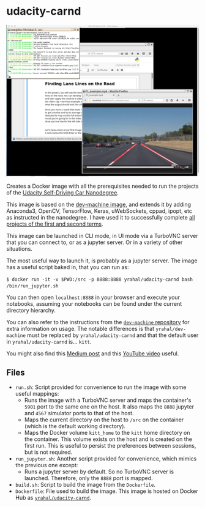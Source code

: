 # udacity-carnd
<img src="images/screenshot.png" width="600"/>

Creates a Docker image with all the prerequisites needed to run the projects of the [Udacity Self-Driving
Car Nanodegree](https://www.udacity.com/course/self-driving-car-engineer-nanodegree--nd013).

This image is based on the [dev-machine image](https://github.com/yrahal/dev-machine), and extends it by
adding Anaconda3, OpenCV, TensorFlow, Keras, uWebSockets, cppad, ipopt, etc as instructed in the nanodegree.
I have used it to successfully complete
[all projects of the first and second terms](https://github.com/yrahal/udacity-sdcnd).

This image can be launched in CLI mode, in UI mode via a TurboVNC server that you can connect to, or as a 
jupyter server. Or in a variety of other situations.

The most useful way to launch it, is probably as a jupyter server. The image has a useful script baked in,
that you can run as:

`$ docker run -it -v $PWD:/src -p 8888:8888 yrahal/udacity-carnd bash /bin/run_jupyter.sh`

You can then open `localhost:8888` in your browser and execute your notebooks, assuming your notebooks
can be found under the current directory hierarchy.

You can also refer to the instructions from the
[`dev-machine` repository](https://github.com/yrahal/dev-machine/blob/master/README.md) for extra information on
usage. The notable differences is that `yrahal/dev-machine` must be replaced by `yrahal/udacity-carnd`
and that the default user in `yrahal/udacity-carnd` is... `kitt`.

You might also find this
[Medium post](https://medium.com/@YoucefRahal/docker-image-for-the-udacity-self-driving-car-nanodegree-with-ui-995d58ab92d6)
and this [YouTube video](https://www.youtube.com/watch?v=PUGERKPzFD4) useful.

## Files
* `run.sh`: Script provided for convenience to run the image with some useful mappings:
  * Runs the image with a TurboVNC server and maps the container's `5901` port to the same one on
  the host. It also maps the `8888` jupyter and `4567` simulator ports to that of the host.
  * Maps the current directory on the host to `/src` on the container (which is the default working
  directory).
  * Maps the Docker volume `kitt_home` to the `kitt` home directory on the container. This volume
  exists on the host and is created on the first run. This is useful to persist the preferences
  between sessions, but is not required.
* `run_jupyter.sh`: Another script provided for convenience, which mimics the previous one except:
  * Runs a jupyter server by default. So no TurboVNC server is launched. Therefore, only the 
    `8888` port is mapped.
* `build.sh`: Script to build the image from the `Dockerfile`.
* `Dockerfile`: File used to build the image. This image is hosted on Docker Hub as
[`yrahal/udacity-carnd`](https://hub.docker.com/r/yrahal/udacity-carnd).
